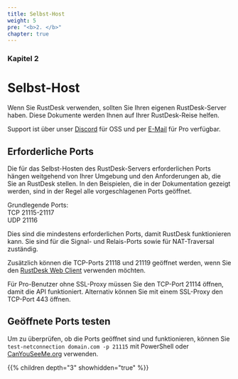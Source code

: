 ```yaml
---
title: Selbst-Host
weight: 5
pre: "<b>2. </b>"
chapter: true
---
```


### Kapitel 2

# Selbst-Host

Wenn Sie RustDesk verwenden, sollten Sie Ihren eigenen RustDesk-Server haben. Diese Dokumente werden Ihnen auf Ihrer RustDesk-Reise helfen.

Support ist über unser [Discord](https://discord.com/invite/nDceKgxnkV) für OSS und per [E-Mail](mailto:support@rustdesk.com) für Pro verfügbar.

## Erforderliche Ports

Die für das Selbst-Hosten des RustDesk-Servers erforderlichen Ports hängen weitgehend von Ihrer Umgebung und den Anforderungen ab, die Sie an RustDesk stellen. In den Beispielen, die in der Dokumentation gezeigt werden, sind in der Regel alle vorgeschlagenen Ports geöffnet.

Grundlegende Ports: \
TCP 21115-21117 \
UDP 21116

Dies sind die mindestens erforderlichen Ports, damit RustDesk funktionieren kann. Sie sind für die Signal- und Relais-Ports sowie für NAT-Traversal zuständig.

Zusätzlich können die TCP-Ports 21118 und 21119 geöffnet werden, wenn Sie den [RustDesk Web Client](https://rustdesk.com/docs/en/dev/build/web/) verwenden möchten.

Für Pro-Benutzer ohne SSL-Proxy müssen Sie den TCP-Port 21114 öffnen, damit die API funktioniert. Alternativ können Sie mit einem SSL-Proxy den TCP-Port 443 öffnen.

## Geöffnete Ports testen

Um zu überprüfen, ob die Ports geöffnet sind und funktionieren, können Sie `test-netconnection domain.com -p 21115` mit PowerShell oder [CanYouSeeMe.org](https://canyouseeme.org/) verwenden.

{{% children depth="3" showhidden="true" %}}
